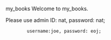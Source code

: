 my_books
Welcome to my_books.

Please use admin ID: nat, password: nat;

            username:joe, password: eoj;